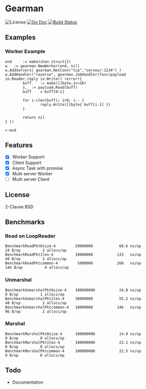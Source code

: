 # Gearman

![License](http://img.shields.io/badge/license-Simplified_BSD-blue.svg?style=flat) [![Go Doc](http://img.shields.io/badge/godoc-gearman-blue.svg?style=flat)](http://godoc.org/github.com/nathanaelle/gearman) [![Build Status](https://travis-ci.org/nathanaelle/gearman.svg?branch=master)](https://travis-ci.org/nathanaelle/gearman)

## Examples

### Worker Example

```
end     := make(chan struct{})
w	:= gearman.NewWorker(end, nil)
w.AddServers( gearman.NetConn("tcp","serveur:1234") )
w.AddHandler("reverse", gearman.JobHandler(func(payload io.Reader,reply io.Writer) (error){
        buff	:= make([]byte,1<<16)
        s,_	:= payload.Read(buff)
        buff	= buff[0:s]

        for i:=len(buff); i>0; i-- {
                reply.Write([]byte{ buff[i-1] })
        }

        return nil
} ))

<-end
```


## Features

  * [x] Worker Support
  * [x] Client Support
  * [x] Async Task with promise
  * [x] Multi server Worker
  * [ ] Multi server Client

## License

2-Clause BSD

## Benchmarks


### Read on LoopReader

```
BenchmarkReadPkt0size-4      	20000000	        68.6 ns/op	      24 B/op	       2 allocs/op
BenchmarkReadPkt1len-4       	10000000	       133   ns/op	      40 B/op	       3 allocs/op
BenchmarkReadPktcommon-4     	 5000000	       260   ns/op	     144 B/op	       4 allocs/op
```

### Unmarshal

```
BenchmarkUnmarshalPkt0size-4 	100000000	        24.0 ns/op	       8 B/op	       1 allocs/op
BenchmarkUnmarshalPkt1len-4  	30000000	        55.2 ns/op	      48 B/op	       1 allocs/op
BenchmarkUnmarshalPktcommon-4	10000000	       146   ns/op	      96 B/op	       2 allocs/op
```


### Marshal

```
BenchmarkMarshalPkt0size-4   	100000000	        14.0 ns/op	       0 B/op	       0 allocs/op
BenchmarkMarshalPkt1len-4    	100000000	        22.1 ns/op	       0 B/op	       0 allocs/op
BenchmarkMarshalPktcommon-4  	100000000	        22.5 ns/op	       0 B/op	       0 allocs/op
```


## Todo

  * Documentation
